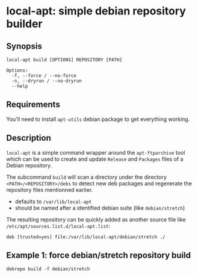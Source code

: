 # local-apt: simple debian repository builder

## Synopsis

```
local-apt build [OPTIONS] REPOSITORY [PATH]

Options:
  -f, --force / --no-force
  -n, --dryrun / --no-dryrun
  --help
```

## Requirements

You'll need to install `apt-utils` debian package to get everything working.

## Description

`local-apt` is a simple command wrapper around the `apt-ftparchive` tool which can
be used to create and update `Release` and `Packages` files of a Debian
repository.

The subcommand `build` will scan a directory under the directory
`<PATH>/<REPOSITORY>/debs` to detect new deb packages and regenerate the
repository files mentionned earlier.

- <PATH> defaults to `/var/lib/local-apt`
- <REPOSITORY> should be named after a identified debian suite (like `debian/stretch`)

The resulting repository can be quickly added as another source file like `/etc/apt/sources.list.d/local-apt.list`:

```
deb [trusted=yes] file:/var/lib/local-apt/debian/stretch ./
```

## Example 1: force debian/stretch repository build

```
debrepo build -f debian/stretch
```
